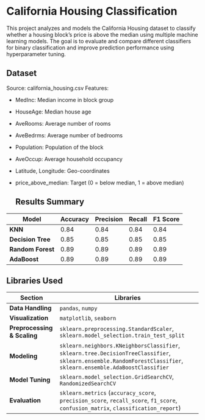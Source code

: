 <H1>California Housing Classification</H1>
This project analyzes and models the California Housing dataset to classify whether a housing block’s price is above the median using multiple machine learning models. The goal is to evaluate and compare different classifiers for binary classification and improve prediction performance using hyperparameter tuning.

<H2>Dataset</H2>
Source: california_housing.csv
Features:

- MedInc: Median income in block group
- HouseAge: Median house age
- AveRooms: Average number of rooms
- AveBedrms: Average number of bedrooms
- Population: Population of the block
- AveOccup: Average household occupancy
- Latitude, Longitude: Geo-coordinates
- price_above_median: Target (0 = below median, 1 = above median)

  <H2>Results Summary</H2>

| Model             | Accuracy | Precision | Recall | F1 Score |
| ----------------- | -------- | --------- | ------ | -------- |
| **KNN**           | 0.84     | 0.84      | 0.84   | 0.84     |
| **Decision Tree** | 0.85     | 0.85      | 0.85   | 0.85     |
| **Random Forest** | 0.89     | 0.89      | 0.89   | 0.89     |
| **AdaBoost**      | 0.89     | 0.89      | 0.89   | 0.89     |


<H2>Libraries Used</H2>

| Section                     | Libraries                                                                                                                                                         |
| --------------------------- | ----------------------------------------------------------------------------------------------------------------------------------------------------------------- |
| **Data Handling**           | `pandas`, `numpy`                                                                                                                                                 |
| **Visualization**           | `matplotlib`, `seaborn`                                                                                                                                           |
| **Preprocessing & Scaling** | `sklearn.preprocessing.StandardScaler`, `sklearn.model_selection.train_test_split`                                                                                |
| **Modeling**                | `sklearn.neighbors.KNeighborsClassifier`, `sklearn.tree.DecisionTreeClassifier`, `sklearn.ensemble.RandomForestClassifier`, `sklearn.ensemble.AdaBoostClassifier` |
| **Model Tuning**            | `sklearn.model_selection.GridSearchCV`, `RandomizedSearchCV`                                                                                                      |
| **Evaluation**              | `sklearn.metrics` (`accuracy_score`, `precision_score`, `recall_score`, `f1_score`, `confusion_matrix`, `classification_report`)                                  |

